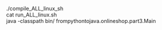 ./compile_ALL_linux_sh              
cat run_ALL_linux.sh                       
java -classpath bin/ frompythontojava.onlineshop.part3.Main
